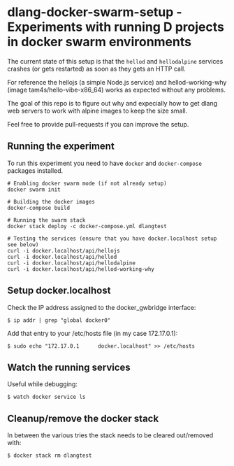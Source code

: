 # dlang-docker-swarm-setup - Experiments with running D projects in docker swarm environments

The current state of this setup is that the `hellod` and `hellodalpine` services crashes (or gets restarted) as soon as they gets an HTTP call.

For reference the hellojs (a simple Node.js service) and hellod-working-why (image tam4s/hello-vibe-x86_64) works as expected without any problems.

The goal of this repo is to figure out why and expecially how to get dlang web servers to work with alpine images to keep the size small.

Feel free to provide pull-requests if you can improve the setup.

## Running the experiment

To run this experiment you need to have `docker` and `docker-compose` packages installed.

    # Enabling docker swarm mode (if not already setup)
    docker swarm init

    # Building the docker images
    docker-compose build

    # Running the swarm stack
    docker stack deploy -c docker-compose.yml dlangtest

    # Testing the services (ensure that you have docker.localhost setup see below)
    curl -i docker.localhost/api/hellojs
    curl -i docker.localhost/api/hellod
    curl -i docker.localhost/api/hellodalpine
    curl -i docker.localhost/api/hellod-working-why

## Setup docker.localhost

Check the IP address assigned to the docker_gwbridge interface:

    $ ip addr | grep "global docker0"  

Add that entry to your /etc/hosts file (in my case 172.17.0.1):

    $ sudo echo "172.17.0.1      docker.localhost" >> /etc/hosts

## Watch the running services

Useful while debugging:

    $ watch docker service ls

## Cleanup/remove the docker stack

In between the various tries the stack needs to be cleared out/removed with:

    $ docker stack rm dlangtest
